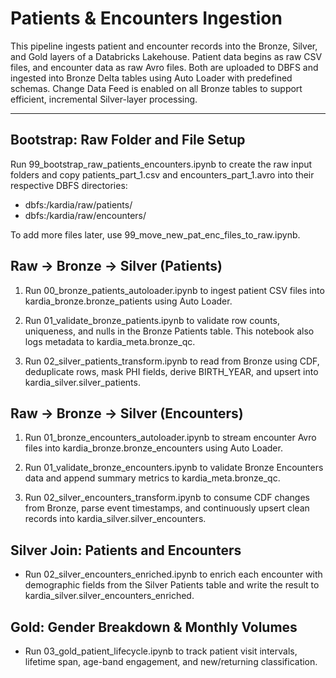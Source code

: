 # Patients & Encounters Ingestion

This pipeline ingests patient and encounter records into the Bronze, Silver, and
Gold layers of a Databricks Lakehouse. Patient data begins as raw CSV files, and
encounter data as raw Avro files. Both are uploaded to DBFS and ingested into Bronze
Delta tables using Auto Loader with predefined schemas. Change Data Feed is
enabled on all Bronze tables to support efficient, incremental Silver-layer processing.

---

## Bootstrap: Raw Folder and File Setup

Run 99_bootstrap_raw_patients_encounters.ipynb to create the raw input folders and copy patients_part_1.csv and 
encounters_part_1.avro into their respective DBFS directories:
- dbfs:/kardia/raw/patients/
- dbfs:/kardia/raw/encounters/

To add more files later, use 99_move_new_pat_enc_files_to_raw.ipynb.


## Raw -> Bronze -> Silver **(Patients)**

1. Run 00_bronze_patients_autoloader.ipynb to ingest patient CSV files into
kardia_bronze.bronze_patients using Auto Loader.

2. Run 01_validate_bronze_patients.ipynb to validate row counts, uniqueness,
and nulls in the Bronze Patients table. This notebook also logs metadata to kardia_meta.bronze_qc.

3. Run 02_silver_patients_transform.ipynb to read from Bronze using CDF,
deduplicate rows, mask PHI fields, derive BIRTH_YEAR, and upsert into kardia_silver.silver_patients.


## Raw -> Bronze -> Silver **(Encounters)**

1. Run 01_bronze_encounters_autoloader.ipynb to stream encounter Avro files into
kardia_bronze.bronze_encounters using Auto Loader.

2. Run 01_validate_bronze_encounters.ipynb to validate Bronze Encounters data and
append summary metrics to kardia_meta.bronze_qc.

3. Run 02_silver_encounters_transform.ipynb to consume CDF changes from Bronze, parse event timestamps,
and continuously upsert clean records into kardia_silver.silver_encounters.


## Silver Join: **Patients and Encounters**

- Run 02_silver_encounters_enriched.ipynb to enrich each encounter with
demographic fields from the Silver Patients table and write the result to
kardia_silver.silver_encounters_enriched.


## Gold: Gender Breakdown & Monthly Volumes

- Run 03_gold_patient_lifecycle.ipynb to track patient visit intervals, lifetime
span, age-band engagement, and new/returning classification.